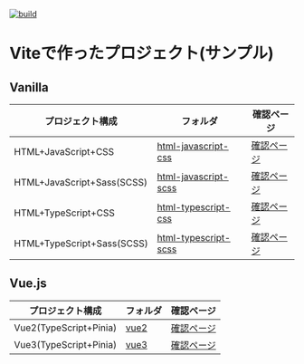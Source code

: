 [![build](https://github.com/t-fujisaka-d1g/vite-project-sample/actions/workflows/build.yml/badge.svg)](https://github.com/t-fujisaka-d1g/vite-project-sample/actions/workflows/build.yml)

# Viteで作ったプロジェクト(サンプル)

## Vanilla
| プロジェクト構成 | フォルダ | 確認ページ |
----|---- |---- 
| HTML+JavaScript+CSS        | [html-javascript-css](https://github.com/t-fujisaka-d1g/vite-project-sample/tree/main/html-javascript-css) | [確認ページ](https://t-fujisaka-d1g.github.io/vite-project-sample/html-javascript-css/index.html) |
| HTML+JavaScript+Sass(SCSS) | [html-javascript-scss](https://github.com/t-fujisaka-d1g/vite-project-sample/tree/main/html-javascript-scss) | [確認ページ](https://t-fujisaka-d1g.github.io/vite-project-sample/html-javascript-scss/index.html) |
| HTML+TypeScript+CSS        | [html-typescript-css](https://github.com/t-fujisaka-d1g/vite-project-sample/tree/main/html-typescript-css) | [確認ページ](https://t-fujisaka-d1g.github.io/vite-project-sample/html-typescript-css/index.html) |
| HTML+TypeScript+Sass(SCSS) | [html-typescript-scss](https://github.com/t-fujisaka-d1g/vite-project-sample/tree/main/html-typescript-scss) | [確認ページ](https://t-fujisaka-d1g.github.io/vite-project-sample/html-typescript-scss/index.html) |

## Vue.js
| プロジェクト構成 | フォルダ | 確認ページ |
----|---- |---- 
| Vue2(TypeScript+Pinia) | [vue2](https://github.com/t-fujisaka-d1g/vite-project-sample/tree/main/vue2) | [確認ページ](https://t-fujisaka-d1g.github.io/vite-project-sample/vue2/index.html) |
| Vue3(TypeScript+Pinia) | [vue3](https://github.com/t-fujisaka-d1g/vite-project-sample/tree/main/vue3) | [確認ページ](https://t-fujisaka-d1g.github.io/vite-project-sample/vue3/index.html) |
